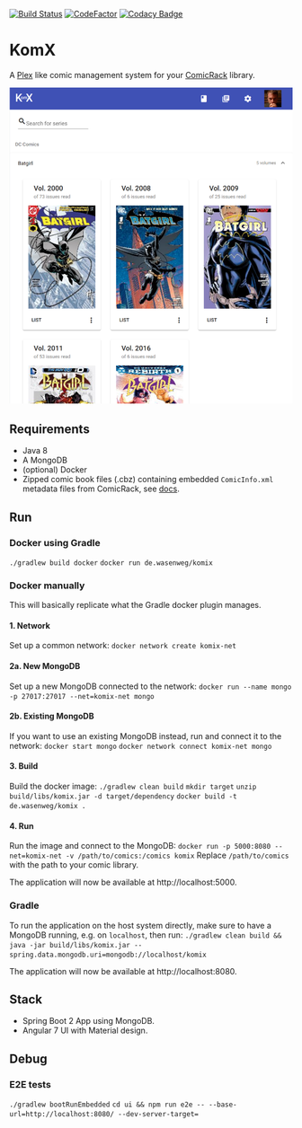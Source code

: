 [![Build Status](https://travis-ci.org/kaethorn/komix.svg?branch=master)](https://travis-ci.org/kaethorn/komix)
[![CodeFactor](https://www.codefactor.io/repository/github/kaethorn/komix/badge)](https://www.codefactor.io/repository/github/kaethorn/komix)
[![Codacy Badge](https://api.codacy.com/project/badge/Grade/ef19770451cb4dc692488da4382f9ffc)](https://app.codacy.com/app/scf/komix?utm_source=github.com&utm_medium=referral&utm_content=kaethorn/komix&utm_campaign=Badge_Grade_Dashboard)

# KomX

A [Plex](https://www.plex.tv/) like comic management system for your [ComicRack](http://comicrack.cyolito.com/) library.

![A Screenshot](docs/screenshots/komix_1.png?raw=true)

## Requirements

* Java 8
* A MongoDB
* (optional) Docker
* Zipped comic book files (.cbz) containing embedded `ComicInfo.xml` metadata files from ComicRack, see [docs](http://comicrack.cyolito.com/software/windows/windows-documentation/7-meta-data-in-comic-files).

## Run

### Docker using Gradle

`./gradlew build docker`
`docker run de.wasenweg/komix`

### Docker manually

This will basically replicate what the Gradle docker plugin manages.

#### 1. Network
Set up a common network:
`docker network create komix-net`

#### 2a. New MongoDB
Set up a new MongoDB connected to the network:
`docker run --name mongo -p 27017:27017 --net=komix-net mongo`

#### 2b. Existing MongoDB
If you want to use an existing MongoDB instead, run and connect it to the network:
`docker start mongo`
`docker network connect komix-net mongo`

#### 3. Build
Build the docker image:
`./gradlew clean build`
`mkdir target`
`unzip build/libs/komix.jar -d target/dependency`
`docker build -t de.wasenweg/komix .`

#### 4. Run
Run the image and connect to the MongoDB:
`docker run -p 5000:8080 --net=komix-net -v /path/to/comics:/comics komix`
Replace `/path/to/comics` with the path to your comic library.

The application will now be available at http://localhost:5000.

### Gradle

To run the application on the host system directly, make sure to have a MongoDB running, e.g. on `localhost`, then run:
`./gradlew clean build && java -jar build/libs/komix.jar --spring.data.mongodb.uri=mongodb://localhost/komix`

The application will now be available at http://localhost:8080.

## Stack

* Spring Boot 2 App using MongoDB.
* Angular 7 UI with Material design.

## Debug

### E2E tests

`./gradlew bootRunEmbedded`
`cd ui && npm run e2e -- --base-url=http://localhost:8080/ --dev-server-target=`
